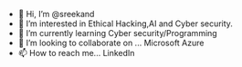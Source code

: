 - 👋 Hi, I’m @sreekand
- 👀 I’m interested in Ethical Hacking,AI and Cyber security.
- 🌱 I’m currently learning Cyber security/Programming
- 💞️ I’m looking to collaborate on ... Microsoft Azure
- 📫 How to reach me... LinkedIn

<!---
sreekand/sreekand is a ✨ special ✨ repository because its `README.md` (this file) appears on your GitHub profile.
You can click the Preview link to take a look at your changes.
--->
